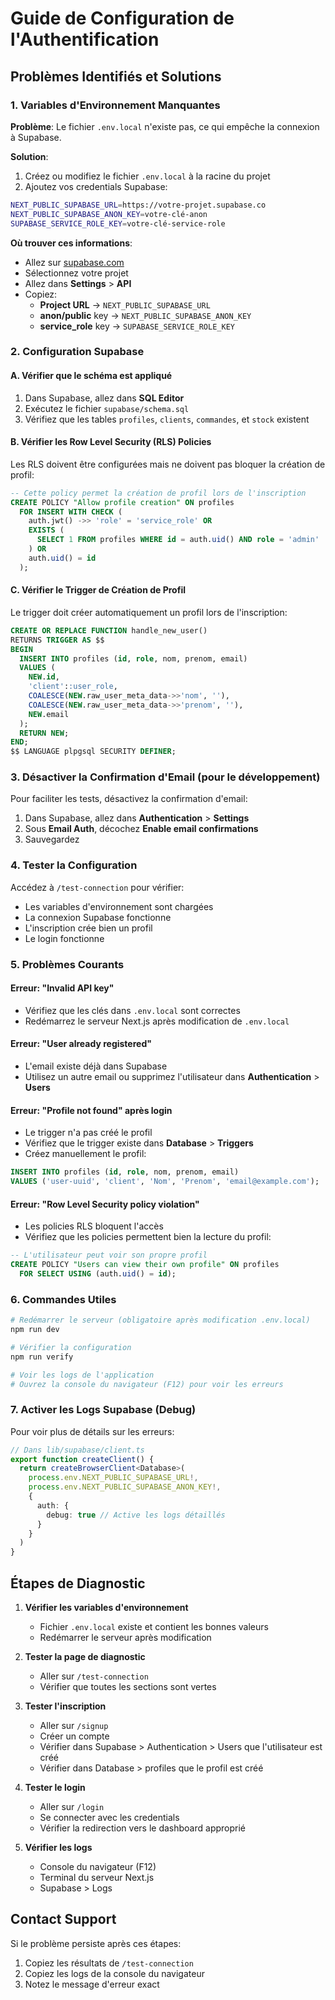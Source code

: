 # Guide de Configuration de l'Authentification

## Problèmes Identifiés et Solutions

### 1. Variables d'Environnement Manquantes

**Problème**: Le fichier `.env.local` n'existe pas, ce qui empêche la connexion à Supabase.

**Solution**: 
1. Créez ou modifiez le fichier `.env.local` à la racine du projet
2. Ajoutez vos credentials Supabase:

```bash
NEXT_PUBLIC_SUPABASE_URL=https://votre-projet.supabase.co
NEXT_PUBLIC_SUPABASE_ANON_KEY=votre-clé-anon
SUPABASE_SERVICE_ROLE_KEY=votre-clé-service-role
```

**Où trouver ces informations**:
- Allez sur [supabase.com](https://supabase.com)
- Sélectionnez votre projet
- Allez dans **Settings** > **API**
- Copiez:
  - **Project URL** → `NEXT_PUBLIC_SUPABASE_URL`
  - **anon/public** key → `NEXT_PUBLIC_SUPABASE_ANON_KEY`
  - **service_role** key → `SUPABASE_SERVICE_ROLE_KEY`

### 2. Configuration Supabase

#### A. Vérifier que le schéma est appliqué

1. Dans Supabase, allez dans **SQL Editor**
2. Exécutez le fichier `supabase/schema.sql`
3. Vérifiez que les tables `profiles`, `clients`, `commandes`, et `stock` existent

#### B. Vérifier les Row Level Security (RLS) Policies

Les RLS doivent être configurées mais ne doivent pas bloquer la création de profil:

```sql
-- Cette policy permet la création de profil lors de l'inscription
CREATE POLICY "Allow profile creation" ON profiles
  FOR INSERT WITH CHECK (
    auth.jwt() ->> 'role' = 'service_role' OR
    EXISTS (
      SELECT 1 FROM profiles WHERE id = auth.uid() AND role = 'admin'
    ) OR
    auth.uid() = id
  );
```

#### C. Vérifier le Trigger de Création de Profil

Le trigger doit créer automatiquement un profil lors de l'inscription:

```sql
CREATE OR REPLACE FUNCTION handle_new_user()
RETURNS TRIGGER AS $$
BEGIN
  INSERT INTO profiles (id, role, nom, prenom, email)
  VALUES (
    NEW.id,
    'client'::user_role,
    COALESCE(NEW.raw_user_meta_data->>'nom', ''),
    COALESCE(NEW.raw_user_meta_data->>'prenom', ''),
    NEW.email
  );
  RETURN NEW;
END;
$$ LANGUAGE plpgsql SECURITY DEFINER;
```

### 3. Désactiver la Confirmation d'Email (pour le développement)

Pour faciliter les tests, désactivez la confirmation d'email:

1. Dans Supabase, allez dans **Authentication** > **Settings**
2. Sous **Email Auth**, décochez **Enable email confirmations**
3. Sauvegardez

### 4. Tester la Configuration

Accédez à `/test-connection` pour vérifier:
- Les variables d'environnement sont chargées
- La connexion Supabase fonctionne
- L'inscription crée bien un profil
- Le login fonctionne

### 5. Problèmes Courants

#### Erreur: "Invalid API key"
- Vérifiez que les clés dans `.env.local` sont correctes
- Redémarrez le serveur Next.js après modification de `.env.local`

#### Erreur: "User already registered"
- L'email existe déjà dans Supabase
- Utilisez un autre email ou supprimez l'utilisateur dans **Authentication** > **Users**

#### Erreur: "Profile not found" après login
- Le trigger n'a pas créé le profil
- Vérifiez que le trigger existe dans **Database** > **Triggers**
- Créez manuellement le profil:
```sql
INSERT INTO profiles (id, role, nom, prenom, email)
VALUES ('user-uuid', 'client', 'Nom', 'Prenom', 'email@example.com');
```

#### Erreur: "Row Level Security policy violation"
- Les policies RLS bloquent l'accès
- Vérifiez que les policies permettent bien la lecture du profil:
```sql
-- L'utilisateur peut voir son propre profil
CREATE POLICY "Users can view their own profile" ON profiles
  FOR SELECT USING (auth.uid() = id);
```

### 6. Commandes Utiles

```bash
# Redémarrer le serveur (obligatoire après modification .env.local)
npm run dev

# Vérifier la configuration
npm run verify

# Voir les logs de l'application
# Ouvrez la console du navigateur (F12) pour voir les erreurs
```

### 7. Activer les Logs Supabase (Debug)

Pour voir plus de détails sur les erreurs:

```typescript
// Dans lib/supabase/client.ts
export function createClient() {
  return createBrowserClient<Database>(
    process.env.NEXT_PUBLIC_SUPABASE_URL!,
    process.env.NEXT_PUBLIC_SUPABASE_ANON_KEY!,
    {
      auth: {
        debug: true // Active les logs détaillés
      }
    }
  )
}
```

## Étapes de Diagnostic

1. **Vérifier les variables d'environnement**
   - Fichier `.env.local` existe et contient les bonnes valeurs
   - Redémarrer le serveur après modification

2. **Tester la page de diagnostic**
   - Aller sur `/test-connection`
   - Vérifier que toutes les sections sont vertes

3. **Tester l'inscription**
   - Aller sur `/signup`
   - Créer un compte
   - Vérifier dans Supabase > Authentication > Users que l'utilisateur est créé
   - Vérifier dans Database > profiles que le profil est créé

4. **Tester le login**
   - Aller sur `/login`
   - Se connecter avec les credentials
   - Vérifier la redirection vers le dashboard approprié

5. **Vérifier les logs**
   - Console du navigateur (F12)
   - Terminal du serveur Next.js
   - Supabase > Logs

## Contact Support

Si le problème persiste après ces étapes:
1. Copiez les résultats de `/test-connection`
2. Copiez les logs de la console du navigateur
3. Notez le message d'erreur exact
